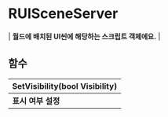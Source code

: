 # **RUISceneServer**

| **월드에 배치된 UI씬에 해당하는 스크립트 객체에요.** |
## **함수**

| **SetVisibility(bool Visibility)** |
| :--- |
| **표시 여부 설정** |
